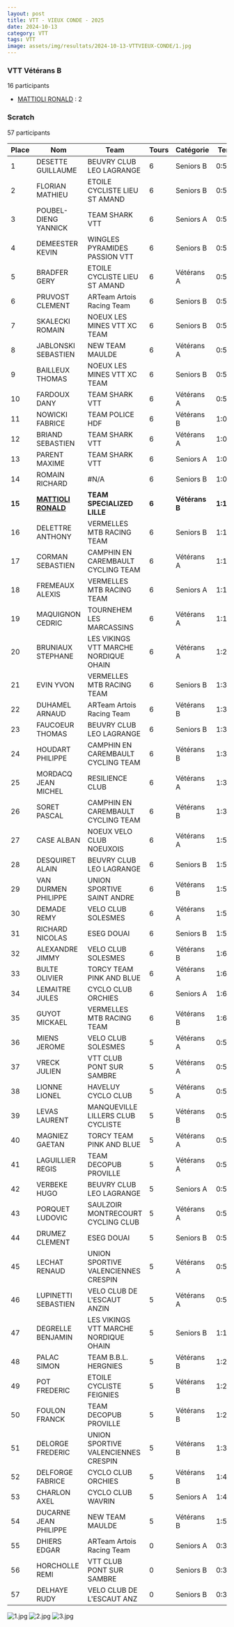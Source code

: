 ```yaml
---
layout: post
title: VTT - VIEUX CONDE - 2025
date: 2024-10-13
category: VTT
tags: VTT
image: assets/img/resultats/2024-10-13-VTTVIEUX-CONDE/1.jpg
---
```


### VTT Vétérans B
16 participants
- [MATTIOLI RONALD](https://teamspecializedlille.cc/coureurs/mattiolironald) : 2

### Scratch
57 participants

| Place | Nom | Team | Tours | Catégorie | Temps |
|---|---|---|---|---|---|
| 1 | DESETTE GUILLAUME | BEUVRY CLUB LEO LAGRANGE | 6 | Seniors B | 0:54:45 | 
| 2 | FLORIAN MATHIEU | ETOILE CYCLISTE LIEU ST AMAND | 6 | Seniors B | 0:56:31 | 
| 3 | POUBEL-DIENG YANNICK | TEAM SHARK VTT | 6 | Seniors A | 0:57:1 | 
| 4 | DEMEESTER KEVIN | WINGLES PYRAMIDES PASSION VTT | 6 | Seniors B | 0:57:2 | 
| 5 | BRADFER GERY | ETOILE CYCLISTE LIEU ST AMAND | 6 | Vétérans A | 0:58:0 | 
| 6 | PRUVOST CLEMENT | ARTeam Artois Racing Team | 6 | Seniors B | 0:58:32 | 
| 7 | SKALECKI ROMAIN | NOEUX LES MINES VTT XC TEAM | 6 | Seniors B | 0:59:2 | 
| 8 | JABLONSKI SEBASTIEN | NEW TEAM MAULDE | 6 | Vétérans A | 0:59:25 | 
| 9 | BAILLEUX THOMAS | NOEUX LES MINES VTT XC TEAM | 6 | Seniors B | 0:59:27 | 
| 10 | FARDOUX DANY | TEAM SHARK VTT | 6 | Vétérans A | 0:59:40 | 
| 11 | NOWICKI FABRICE | TEAM POLICE HDF | 6 | Vétérans B | 1:0:2 | 
| 12 | BRIAND SEBASTIEN | TEAM SHARK VTT | 6 | Vétérans A | 1:0:9 | 
| 13 | PARENT MAXIME | TEAM SHARK VTT | 6 | Seniors A | 1:0:10 | 
| 14 | ROMAIN RICHARD | #N/A | 6 | Seniors B | 1:0:29 | 
| **15** | **[MATTIOLI RONALD](https://teamspecializedlille.cc/coureurs/mattiolironald)** | **TEAM SPECIALIZED LILLE** | **6** | **Vétérans B** | **1:1:10** | 
| 16 | DELETTRE ANTHONY | VERMELLES MTB RACING TEAM | 6 | Seniors B | 1:1:12 | 
| 17 | CORMAN SEBASTIEN | CAMPHIN EN CAREMBAULT CYCLING TEAM | 6 | Vétérans A | 1:1:32 | 
| 18 | FREMEAUX ALEXIS | VERMELLES MTB RACING TEAM | 6 | Seniors A | 1:1:40 | 
| 19 | MAQUIGNON CEDRIC | TOURNEHEM LES MARCASSINS | 6 | Vétérans A | 1:1:52 | 
| 20 | BRUNIAUX STEPHANE | LES VIKINGS VTT MARCHE NORDIQUE OHAIN | 6 | Vétérans A | 1:2:57 | 
| 21 | EVIN YVON | VERMELLES MTB RACING TEAM | 6 | Seniors B | 1:3:8 | 
| 22 | DUHAMEL ARNAUD | ARTeam Artois Racing Team | 6 | Vétérans B | 1:3:9 | 
| 23 | FAUCOEUR THOMAS | BEUVRY CLUB LEO LAGRANGE | 6 | Seniors B | 1:3:20 | 
| 24 | HOUDART PHILIPPE | CAMPHIN EN CAREMBAULT CYCLING TEAM | 6 | Vétérans B | 1:3:23 | 
| 25 | MORDACQ JEAN MICHEL | RESILIENCE CLUB | 6 | Vétérans A | 1:3:27 | 
| 26 | SORET PASCAL | CAMPHIN EN CAREMBAULT CYCLING TEAM | 6 | Vétérans B | 1:3:28 | 
| 27 | CASE ALBAN | NOEUX VELO CLUB NOEUXOIS | 6 | Vétérans A | 1:5:15 | 
| 28 | DESQUIRET ALAIN | BEUVRY CLUB LEO LAGRANGE | 6 | Seniors B | 1:5:24 | 
| 29 | VAN DURMEN PHILIPPE | UNION SPORTIVE SAINT ANDRE | 6 | Vétérans B | 1:5:46 | 
| 30 | DEMADE REMY | VELO CLUB SOLESMES | 6 | Vétérans A | 1:5:51 | 
| 31 | RICHARD NICOLAS | ESEG DOUAI | 6 | Seniors B | 1:5:55 | 
| 32 | ALEXANDRE JIMMY | VELO CLUB SOLESMES | 6 | Vétérans B | 1:6:11 | 
| 33 | BULTE OLIVIER | TORCY TEAM PINK AND BLUE | 6 | Vétérans A | 1:6:26 | 
| 34 | LEMAITRE JULES | CYCLO CLUB ORCHIES | 6 | Seniors A | 1:6:37 | 
| 35 | GUYOT MICKAEL | VERMELLES MTB RACING TEAM | 6 | Vétérans B | 1:6:54 | 
| 36 | MIENS JEROME | VELO CLUB SOLESMES | 5 | Vétérans A | 0:54:59 | 
| 37 | VRECK JULIEN | VTT  CLUB PONT SUR SAMBRE | 5 | Vétérans A | 0:55:10 | 
| 38 | LIONNE LIONEL | HAVELUY CYCLO CLUB | 5 | Vétérans A | 0:55:40 | 
| 39 | LEVAS LAURENT | MANQUEVILLE LILLERS CLUB CYCLISTE | 5 | Vétérans B | 0:55:49 | 
| 40 | MAGNIEZ GAETAN | TORCY TEAM PINK AND BLUE | 5 | Vétérans A | 0:56:33 | 
| 41 | LAGUILLIER REGIS | TEAM DECOPUB PROVILLE | 5 | Vétérans A | 0:56:58 | 
| 42 | VERBEKE HUGO | BEUVRY CLUB LEO LAGRANGE | 5 | Seniors A | 0:57:21 | 
| 43 | PORQUET LUDOVIC | SAULZOIR MONTRECOURT CYCLING CLUB | 5 | Vétérans A | 0:57:48 | 
| 44 | DRUMEZ CLEMENT | ESEG DOUAI | 5 | Seniors B | 0:57:56 | 
| 45 | LECHAT RENAUD | UNION SPORTIVE VALENCIENNES CRESPIN | 5 | Vétérans A | 0:58:7 | 
| 46 | LUPINETTI SEBASTIEN | VELO CLUB DE L'ESCAUT ANZIN | 5 | Vétérans A | 0:59:31 | 
| 47 | DEGRELLE BENJAMIN | LES VIKINGS VTT MARCHE NORDIQUE OHAIN | 5 | Seniors B | 1:1:24 | 
| 48 | PALAC SIMON | TEAM B.B.L. HERGNIES | 5 | Vétérans B | 1:2:14 | 
| 49 | POT FREDERIC | ETOILE CYCLISTE FEIGNIES | 5 | Vétérans B | 1:2:47 | 
| 50 | FOULON FRANCK | TEAM DECOPUB PROVILLE | 5 | Vétérans B | 1:2:59 | 
| 51 | DELORGE FREDERIC | UNION SPORTIVE VALENCIENNES CRESPIN | 5 | Vétérans B | 1:3:36 | 
| 52 | DELFORGE FABRICE | CYCLO CLUB ORCHIES | 5 | Vétérans B | 1:4:21 | 
| 53 | CHARLON AXEL | CYCLO CLUB WAVRIN | 5 | Seniors A | 1:4:53 | 
| 54 | DUCARNE JEAN PHILIPPE | NEW TEAM MAULDE | 5 | Vétérans B | 1:5:22 | 
| 55 | DHIERS EDGAR | ARTeam Artois Racing Team | 0 | Seniors A | 0:38:53 | 
| 56 | HORCHOLLE REMI | VTT  CLUB PONT SUR SAMBRE | 0 | Seniors B | 0:38:53 | 
| 57 | DELHAYE RUDY | VELO CLUB DE L'ESCAUT ANZ | 0 | Seniors B | 0:38:53 | 

![1.jpg](http://teamspecializedlille.github.io/assets/img/resultats/2024-10-13-VTTVIEUX-CONDE/1.jpg)
![2.jpg](http://teamspecializedlille.github.io/assets/img/resultats/2024-10-13-VTTVIEUX-CONDE/2.jpg)
![3.jpg](http://teamspecializedlille.github.io/assets/img/resultats/2024-10-13-VTTVIEUX-CONDE/3.jpg)